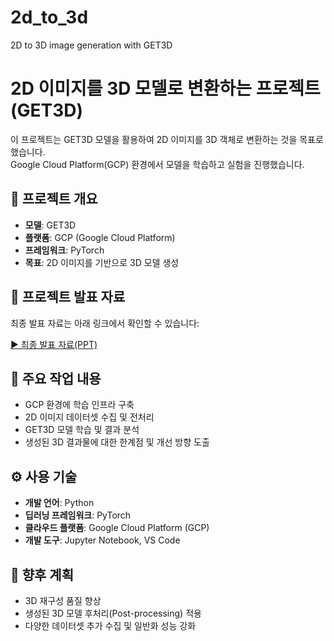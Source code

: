 # 2d_to_3d

2D to 3D image generation with GET3D

# 2D 이미지를 3D 모델로 변환하는 프로젝트 (GET3D)

이 프로젝트는 GET3D 모델을 활용하여 2D 이미지를 3D 객체로 변환하는 것을 목표로 했습니다.  
Google Cloud Platform(GCP) 환경에서 모델을 학습하고 실험을 진행했습니다.

## 📂 프로젝트 개요
- **모델**: GET3D
- **플랫폼**: GCP (Google Cloud Platform)
- **프레임워크**: PyTorch
- **목표**: 2D 이미지를 기반으로 3D 모델 생성

## 📑 프로젝트 발표 자료
최종 발표 자료는 아래 링크에서 확인할 수 있습니다:

[▶️ 최종 발표 자료(PPT)](https://docs.google.com/presentation/d/1qRTobCUdXOE50UX2sPCgQiolbE7wXfu-/edit?usp=sharing&ouid=100390950465029190380&rtpof=true&sd=true)

## 📌 주요 작업 내용
- GCP 환경에 학습 인프라 구축
- 2D 이미지 데이터셋 수집 및 전처리
- GET3D 모델 학습 및 결과 분석
- 생성된 3D 결과물에 대한 한계점 및 개선 방향 도출

## ⚙️ 사용 기술
- **개발 언어**: Python
- **딥러닝 프레임워크**: PyTorch
- **클라우드 플랫폼**: Google Cloud Platform (GCP)
- **개발 도구**: Jupyter Notebook, VS Code

## 🚀 향후 계획
- 3D 재구성 품질 향상
- 생성된 3D 모델 후처리(Post-processing) 적용
- 다양한 데이터셋 추가 수집 및 일반화 성능 강화
